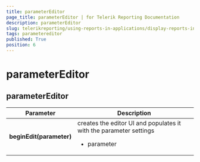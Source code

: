 ```yaml
---
title: parameterEditor
page_title: parameterEditor | for Telerik Reporting Documentation
description: parameterEditor
slug: telerikreporting/using-reports-in-applications/display-reports-in-applications/web-application/html5-report-viewer/api-reference/parametereditor
tags: parametereditor
published: True
position: 6
---
```

<style>
table th:first-of-type {
    width: 25%;
}
table th:nth-of-type(2) {
    width: 75%;
}
</style>

# parameterEditor

## parameterEditor

| Parameter | Description |
| ------ | ------ |
| __beginEdit(parameter)__ |creates the editor UI and populates it with the parameter settings<ul><li>parameter</li></ul>|

